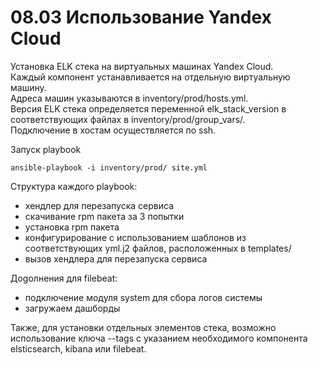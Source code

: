 # 08.03 Использование Yandex Cloud

Установка ELK cтека на виртуальных машинах Yandex Cloud.   
Каждый компонент устанавливается на отдельную виртуальную машину.   
Адреса машин указываются в inventory/prod/hosts.yml.   
Версия  ELK стека определяется переменной elk_stack_version в соответствующих файлах в inventory/prod/group_vars/.   
Подключение в хостам осуществляется по ssh.   

Запуск playbook
```
ansible-playbook -i inventory/prod/ site.yml
```

Структура каждого playbook:   
- хендлер для перезапуска сервиса
- скачивание rpm пакета за 3 попытки
- установка rpm пакета
- конфигурирование с использованием шаблонов из соответствующих yml.j2 файлов, расположенных в templates/
- вызов хендлера для перезапуска сервиса

Доgолнения для filebeat:   
- подключение модуля system для сбора логов системы
- загружаем дашборды

Также, для установки отдельных элементов стека, возможно использование ключа --tags с указанием необходимого компонента elsticsearch, kibana или filebeat.
